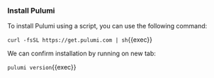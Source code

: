 ### Install Pulumi
To install Pulumi using a script, you can use the following command:

`curl -fsSL https://get.pulumi.com | sh`{{exec}}

We can confirm installation by running on new tab:

`pulumi version`{{exec}}

